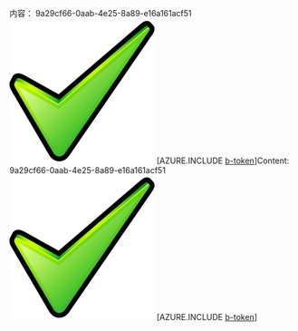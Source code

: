 <span data-ttu-id="d3a4d-101">内容： 9a29cf66-0aab-4e25-8a89-e16a161acf51![图像](d65725ac-8721-4961-b52f-217bec7fe504.png)
[AZURE.INCLUDE [b-token](5dab9c71-0cab-45ef-a93a-f3af0a680771.md)]</span><span class="sxs-lookup"><span data-stu-id="d3a4d-101">Content: 9a29cf66-0aab-4e25-8a89-e16a161acf51![image](d65725ac-8721-4961-b52f-217bec7fe504.png)
[AZURE.INCLUDE [b-token](5dab9c71-0cab-45ef-a93a-f3af0a680771.md)]</span></span>
